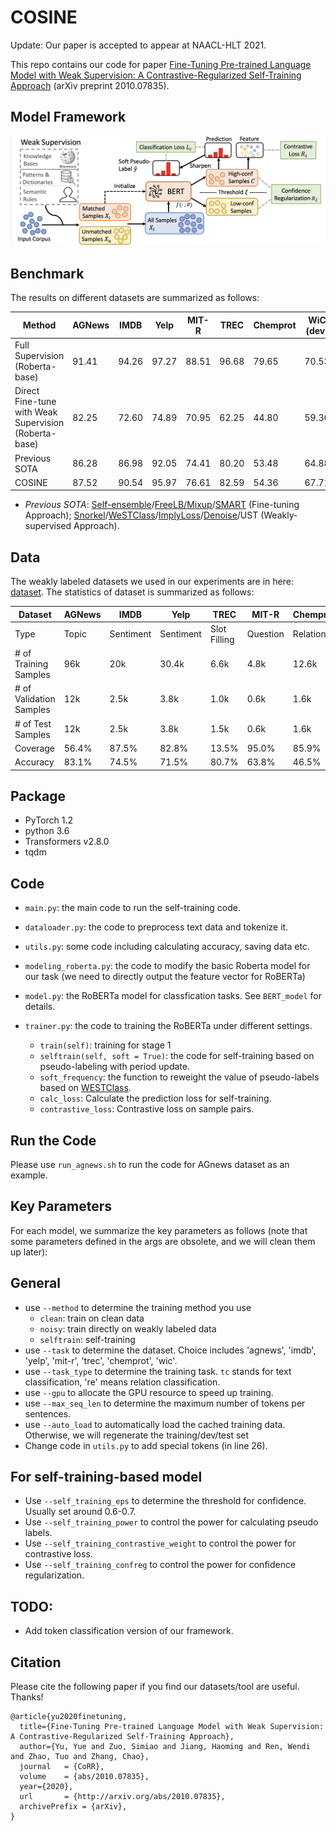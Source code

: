 # COSINE
Update: Our paper is accepted to appear at NAACL-HLT 2021.

This repo contains our code for paper [Fine-Tuning Pre-trained Language Model with Weak Supervision: A Contrastive-Regularized Self-Training Approach](https://arxiv.org/abs/2010.07835) (arXiv preprint 2010.07835). 


## Model Framework

![BOND-Framework](docs/COSINE.png)

## Benchmark
The results on different datasets are summarized as follows:

| Method | AGNews | IMDB | Yelp | MIT-R | TREC | Chemprot | WiC (dev) |
| ------ | ------- | ----- | ----------- | ------- | -------- | -------- | -------- | 
| Full Supervision (Roberta-base)  | 91.41 | 94.26 | 97.27 |  88.51 | 96.68 | 79.65 |  70.53 |
| Direct Fine-tune with Weak Supervision (Roberta-base) | 82.25 | 72.60 | 74.89 |  70.95 |  62.25 |  44.80 | 59.36 |
| Previous SOTA | 86.28 | 86.98 | 92.05 | 74.41 | 80.20 | 53.48 | 64.88 |
| COSINE | 87.52 | 90.54 | 95.97 | 76.61 | 82.59 | 54.36 | 67.71 | 

- *Previous SOTA*: [Self-ensemble](https://arxiv.org/abs/2002.10345)/[FreeLB](https://openreview.net/forum?id=BygzbyHFvB)[/Mixup](https://openreview.net/forum?id=r1Ddp1-Rb)/[SMART](https://www.aclweb.org/anthology/2020.acl-main.197/) (Fine-tuning Approach); [Snorkel](https://www.ncbi.nlm.nih.gov/pmc/articles/PMC5951191/)/[WeSTClass](https://arxiv.org/abs/1812.11270)/[ImplyLoss](https://openreview.net/forum?id=SkeuexBtDr)/[Denoise](https://arxiv.org/abs/2010.04582)/UST (Weakly-supervised Approach).


## Data

The weakly labeled datasets we used in our experiments are in here: [dataset](data). The statistics of dataset is summarized as follows:

| Dataset | AGNews | IMDB | Yelp | TREC | MIT-R | Chemprot | WiC (dev) |
| ------ | ------- | ----- | ----------- | ------- | -------- | -------- | -------- | 
| Type | Topic | Sentiment | Sentiment |  Slot Filling | Question | Relation |  Word Sense Disambiguation |
| # of Training Samples  | 96k | 20k |  30.4k |  6.6k | 4.8k | 12.6k |  5.4k |
| # of Validation Samples | 12k | 2.5k | 3.8k | 1.0k |  0.6k |    1.6k | 0.6k |
|# of Test Samples | 12k | 2.5k | 3.8k |  1.5k |  0.6k |  1.6k | 1.4k |
| Coverage | 56.4\%  |  87.5\% | 82.8\% | 13.5\% | 95.0\% | 85.9\%  | 63.4\%  |
| Accuracy | 83.1\% | 74.5\% | 71.5\% | 80.7\% | 63.8\% | 46.5\%  | 58.8\%  | 

## Package 
- PyTorch 1.2
- python 3.6
- Transformers v2.8.0
- tqdm

## Code
- `main.py`: the main code to run the self-training code.

- `dataloader.py`: the code to preprocess text data and tokenize it.

- `utils.py`: some code including calculating accuracy, saving data etc.

- `modeling_roberta.py`: the code to modify the basic Roberta model for our task (we need to directly output the feature vector for RoBERTa)

- `model.py`: the RoBERTa model for classfication tasks. See `BERT_model` for details.
  
- `trainer.py`: the code to training the RoBERTa under different settings.
   - `train(self)`: training for stage 1
   - `selftrain(self, soft = True)`: the code for self-training based on pseudo-labeling with period update. 
   - `soft_frequency`: the function to reweight the value of pseudo-labels based on [WESTClass](https://arxiv.org/abs/1812.11270).
   - `calc_loss`: Calculate the prediction loss for self-training.
   - `contrastive_loss`: Contrastive loss on sample pairs.

## Run the Code
Please use `run_agnews.sh` to run the code for AGnews dataset as an example.

## Key Parameters
For each model, we summarize the key parameters as follows (note that some parameters defined in the args are obsolete, and we will clean them up later): 
## General
 - use `--method` to determine the training method you use
    - `clean`: train on clean data
    - `noisy`: train directly on weakly labeled data
    - `selftrain`: self-training
- use `--task` to determine the dataset. Choice includes 'agnews', 'imdb', 'yelp', 'mit-r', 'trec', 'chemprot', 'wic'.
-  use `--task_type` to determine the training task. `tc` stands for text classification, 're' means relation classification.
-  use `--gpu` to allocate the GPU resource to speed up training.
- use `--max_seq_len` to determine the maximum number of tokens per sentences. 
- use `--auto_load` to automatically load the cached training data. Otherwise, we will regenerate the training/dev/test set
- Change code in `utils.py` to add special tokens (in line 26).

## For self-training-based model
  - Use `--self_training_eps` to determine the threshold for confidence. Usually set around 0.6-0.7.
  - Use `--self_training_power` to control the power for calculating pseudo labels.
  - Use `--self_training_contrastive_weight` to control the power for contrastive loss.
  - Use `--self_training_confreg` to control the power for confidence regularization.

## TODO:
 - Add token classification version of our framework.

## Citation

Please cite the following paper if you find our datasets/tool are useful. Thanks!

```
@article{yu2020finetuning,
  title={Fine-Tuning Pre-trained Language Model with Weak Supervision: A Contrastive-Regularized Self-Training Approach},
  author={Yu, Yue and Zuo, Simiao and Jiang, Haoming and Ren, Wendi and Zhao, Tuo and Zhang, Chao},
  journal   = {CoRR},
  volume    = {abs/2010.07835},
  year={2020},
  url       = {http://arxiv.org/abs/2010.07835},
  archivePrefix = {arXiv},
}
```
